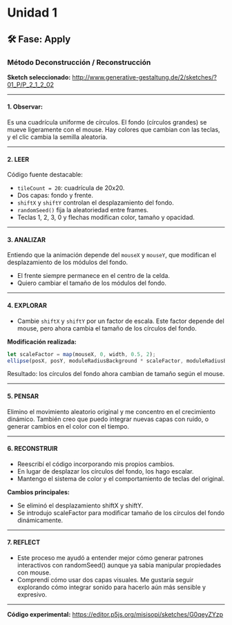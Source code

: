 # Unidad 1

## 🛠 Fase: Apply

### Método Deconstrucción / Reconstrucción  

**Sketch seleccionado:** http://www.generative-gestaltung.de/2/sketches/?01_P/P_2_1_2_02

---

#### 1. Observar:
Es una cuadrícula uniforme de círculos.  El fondo (círculos grandes) se mueve ligeramente con el mouse. Hay colores que cambian con las teclas, y el clic cambia la semilla aleatoria.  

---

#### 2. LEER
Código fuente destacable:

- `tileCount = 20`: cuadrícula de 20x20.
- Dos capas: fondo y frente.
- `shiftX` y `shiftY` controlan el desplazamiento del fondo.
- `randomSeed()` fija la aleatoriedad entre frames.
- Teclas 1, 2, 3, 0 y flechas modifican color, tamaño y opacidad.

---

#### 3. ANALIZAR
Entiendo que la animación depende del `mouseX` y `mouseY`, que modifican el desplazamiento de los módulos del fondo.  
- El frente siempre permanece en el centro de la celda.  
- Quiero cambiar el tamaño de los módulos del fondo.

---

#### 4. EXPLORAR

- Cambie `shiftX` y `shiftY` por un factor de escala. Este factor depende del mouse, pero ahora cambia el tamaño de los círculos del fondo.

**Modificación realizada:**

```js
let scaleFactor = map(mouseX, 0, width, 0.5, 2);
ellipse(posX, posY, moduleRadiusBackground * scaleFactor, moduleRadiusBackground * scaleFactor);
```

Resultado: los círculos del fondo ahora cambian de tamaño según el mouse.

--- 

#### 5. PENSAR
Elimino el movimiento aleatorio original y me concentro en el crecimiento dinámico.
También creo que puedo integrar nuevas capas con ruido, o generar cambios en el color con el tiempo.

---

#### 6. RECONSTRUIR
- Reescribí el código incorporando mis propios cambios.
- En lugar de desplazar los círculos del fondo, los hago escalar.
- Mantengo el sistema de color y el comportamiento de teclas del original.

**Cambios principales:**
- Se eliminó el desplazamiento shiftX y shiftY.
- Se introdujo scaleFactor para modificar tamaño de los círculos del fondo dinámicamente.

---

#### 7. REFLECT
- Este proceso me ayudó a entender mejor cómo generar patrones interactivos con randomSeed() aunque ya sabia manipular propiedades con mouse.
-  Comprendí cómo usar dos capas visuales.
Me gustaría seguir explorando cómo integrar sonido para hacerlo aún más sensible y expresivo.

---

**Código experimental:** https://editor.p5js.org/misisopi/sketches/G0qeyZYzp
